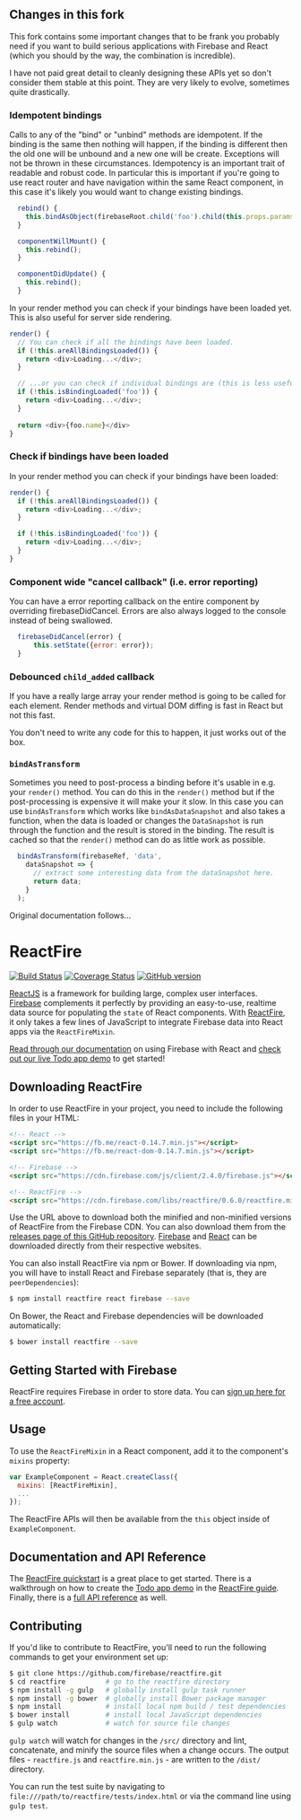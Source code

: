 ## Changes in this fork
This fork contains some important changes that to be frank you probably need if you want to build serious applications with Firebase and React (which you should by the way, the combination is incredible).

I have not paid great detail to cleanly designing these APIs yet so don't consider them stable at this point. They are very likely to evolve, sometimes quite drastically.

### Idempotent bindings

Calls to any of the "bind" or "unbind" methods are idempotent. If the binding is the same then nothing will happen, if the binding is different then the old one will be unbound and a new one will be create. Exceptions will not be thrown in these circumstances. Idempotency is an important trait of readable and robust code. In particular this is important if you're going to use react router and have navigation within the same React component, in this case it's likely you would want to change existing bindings.

```javascript
  rebind() {
    this.bindAsObject(firebaseRoot.child('foo').child(this.props.params.foo), 'foo');
  }

  componentWillMount() {
    this.rebind();
  }

  componentDidUpdate() {
    this.rebind();
  }
```

In your render method you can check if your bindings have been loaded yet. This is also useful for server side rendering.

```javascript
render() {
  // You can check if all the bindings have been loaded.
  if (!this.areAllBindingsLoaded()) {
    return <div>Loading...</div>;
  }

  // ...or you can check if individual bindings are (this is less useful(.
  if (!this.isBindingLoaded('foo')) {
    return <div>Loading...</div>;
  }
  
  return <div>{foo.name}</div>
}
```

### Check if bindings have been loaded

In your render method you can check if your bindings have been loaded:

```javascript
render() {
  if (!this.areAllBindingsLoaded()) {
    return <div>Loading...</div>;
  }

  if (!this.isBindingLoaded('foo')) {
    return <div>Loading...</div>;
  }
}
```

### Component wide "cancel callback" (i.e. error reporting)

You can have a error reporting callback on the entire component by overriding firebaseDidCancel. Errors are also always logged to the console instead of being swallowed.

```javascript
  firebaseDidCancel(error) {
      this.setState({error: error});
  }
```

### Debounced `child_added` callback

If you have a really large array your render method is going to be called for each element. Render methods and virtual DOM diffing is fast in React but not this fast.

You don't need to write any code for this to happen, it just works out of the box.

### `bindAsTransform`

Sometimes you need to post-process a binding before it's usable in e.g. your `render()` method. You can do this in the `render()` method but if the post-processing is expensive it will make your it slow. In this case you can use `bindAsTransform` which works like `bindAsDataSnapshot` and also takes a function, when the data is loaded or changes the `DataSnapshot` is run through the function and the result is stored in the binding. The result is cached so that the `render()` method can do as little work as possible.

```javascript
  bindAsTransform(firebaseRef, 'data',
    dataSnapshot => {
      // extract some interesting data from the dataSnapshot here.
      return data;
    }
  );
```

Original documentation follows...

# ReactFire

[![Build Status](https://travis-ci.org/firebase/reactfire.svg?branch=master)](https://travis-ci.org/firebase/reactfire)
[![Coverage Status](https://coveralls.io/repos/firebase/reactfire/badge.svg?branch=master&service=github)](https://coveralls.io/github/firebase/reactfire?branch=master)
[![GitHub version](https://badge.fury.io/gh/firebase%2Freactfire.svg)](http://badge.fury.io/gh/firebase%2Freactfire)

[ReactJS](http://facebook.github.io/react/) is a framework for building large, complex user
interfaces. [Firebase](http://www.firebase.com/?utm_source=reactfire) complements it perfectly
by providing an easy-to-use, realtime data source for populating the `state` of React components.
With [ReactFire](https://www.firebase.com/docs/web/libraries/react/?utm_source=reactfire), it only
takes a few lines of JavaScript to integrate Firebase data into React apps via the `ReactFireMixin`.

[Read through our documentation](https://www.firebase.com/docs/web/libraries/react/?utm_source=reactfire)
on using Firebase with React and [check out our live Todo app demo](https://reactfiretodoapp.firebaseapp.com/)
to get started!

## Downloading ReactFire

In order to use ReactFire in your project, you need to include the following files in your HTML:

```html
<!-- React -->
<script src="https://fb.me/react-0.14.7.min.js"></script>
<script src="https://fb.me/react-dom-0.14.7.min.js"></script>

<!-- Firebase -->
<script src="https://cdn.firebase.com/js/client/2.4.0/firebase.js"></script>

<!-- ReactFire -->
<script src="https://cdn.firebase.com/libs/reactfire/0.6.0/reactfire.min.js"></script>
```

Use the URL above to download both the minified and non-minified versions of ReactFire from the
Firebase CDN. You can also download them from the
[releases page of this GitHub repository](https://github.com/firebase/reactfire/releases).
[Firebase](https://www.firebase.com/docs/web/quickstart.html?utm_source=reactfire) and
[React](http://facebook.github.io/react/downloads.html) can be downloaded directly from their
respective websites.

You can also install ReactFire via npm or Bower. If downloading via npm, you will have to install
React and Firebase separately (that is, they are `peerDependencies`):

```bash
$ npm install reactfire react firebase --save
```

On Bower, the React and Firebase dependencies will be downloaded automatically:


```bash
$ bower install reactfire --save
```


## Getting Started with Firebase

ReactFire requires Firebase in order to store data. You can
[sign up here for a free account](https://www.firebase.com/signup/?utm_source=reactfire).


## Usage

To use the `ReactFireMixin` in a React component, add it to the component's `mixins` property:

```javascript
var ExampleComponent = React.createClass({
  mixins: [ReactFireMixin],
  ...
});
```

The ReactFire APIs will then be available from the `this` object inside of `ExampleComponent`.


## Documentation and API Reference

The [ReactFire quickstart](https://www.firebase.com/docs/web/libraries/react/quickstart.html?utm_source=reactfire)
is a great place to get started. There is a walkthrough on how to create the
[Todo app demo](https://reactfiretodoapp.firebaseapp.com/) in the
[ReactFire guide](https://www.firebase.com/docs/web/libraries/react/guide.html?utm_source=reactfire).
Finally, there is a [full API reference](https://www.firebase.com/docs/web/libraries/react/api.html?utm_source=reactfire)
as well.


## Contributing

If you'd like to contribute to ReactFire, you'll need to run the following commands to get your
environment set up:

```bash
$ git clone https://github.com/firebase/reactfire.git
$ cd reactfire          # go to the reactfire directory
$ npm install -g gulp   # globally install gulp task runner
$ npm install -g bower  # globally install Bower package manager
$ npm install           # install local npm build / test dependencies
$ bower install         # install local JavaScript dependencies
$ gulp watch            # watch for source file changes
```

`gulp watch` will watch for changes in the `/src/` directory and lint, concatenate, and minify the
source files when a change occurs. The output files - `reactfire.js` and `reactfire.min.js` - are
written to the `/dist/` directory.

You can run the test suite by navigating to `file:///path/to/reactfire/tests/index.html` or via the
command line using `gulp test`.
